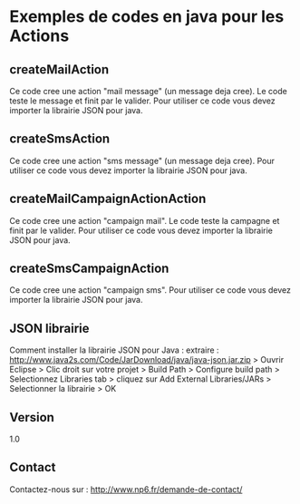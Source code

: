 Exemples de codes en java pour les Actions
==


createMailAction
--

Ce code cree une action "mail message" (un message deja cree). Le code teste le message et finit par le valider.
Pour utiliser ce code vous devez importer la librairie JSON pour java.

createSmsAction
--

Ce code cree une action "sms message" (un message deja cree).
Pour utiliser ce code vous devez importer la librairie JSON pour java.

createMailCampaignActionAction
--

Ce code cree une action "campaign mail". Le code teste la campagne et finit par le valider.
Pour utiliser ce code vous devez importer la librairie JSON pour java.

createSmsCampaignAction
--

Ce code cree une action "campaign sms".
Pour utiliser ce code vous devez importer la librairie JSON pour java.

JSON librairie
--

Comment installer la librairie JSON pour Java : extraire : http://www.java2s.com/Code/JarDownload/java/java-json.jar.zip > Ouvrir Eclipse > Clic droit sur votre projet > Build Path > Configure build path > Selectionnez Libraries tab > cliquez sur Add External Libraries/JARs > Selectionner la librairie > OK


Version
--

1.0

Contact
--

Contactez-nous sur : http://www.np6.fr/demande-de-contact/
